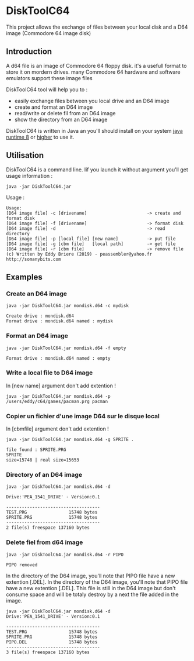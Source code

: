 # DiskToolC64

This project allows the exchange of files between your local disk and a D64 image (Commodore 64 image disk)

## Introduction

A d64 file is an image of Commodore 64 floppy disk. it's a usefull format to store it on mordern drives. many Commodore 64 hardware and software emulators support these image files

DiskToolC64 tool will help you to :

* easily exchange files between you local drive and an D64 image
* create and format an D64 image
* read/write or delete fil from an D64 image
* show the directory from an D64 image 

DiskToolC64 is written in Java an you'll should install on your system [java runtime 8](https://www.oracle.com/fr/java/technologies/javase-jre8-downloads.html) or [higher](https://www.oracle.com/java/technologies/javase-downloads.html) to use it.

## Utilisation

DiskToolC64 is a command line. lif you launch it without argument you'll get usage information :

 ```
java -jar DiskToolC64.jar 
 
 ```  
Usage :

 ```
Usage:
 [D64 image file] -c [drivename]                       -> create and format disk
 [D64 image file] -f [drivename]                       -> format disk
 [D64 image file] -d                                   -> read directory
 [D64 image file] -p [local file] [new name]           -> put file
 [D64 image file] -g [cbm file]   [local path]         -> get file
 [D64 image file] -r [cbm file]                        -> remove file
(c) Written by Eddy Briere (2019) - peassembler@yahoo.fr http://somanybits.com
 ``` 
## Examples

### Create an D64 image

 ```
java -jar DiskToolC64.jar mondisk.d64 -c mydisk

Create drive : mondisk.d64
Format drive : mondisk.d64 named : mydisk
 
 ``` 
 ### Format an D64 image

 ```
java -jar DiskToolC64.jar mondisk.d64 -f empty

Format drive : mondisk.d64 named : empty
 
 ``` 
 ### Write a local file to D64 image 

In [new name] argument don't add extention !

 ```
java -jar DiskToolC64.jar mondisk.d64 -p /users/eddy/c64/games/pacman.prg pacman
 
 ``` 
 
 ### Copier un fichier d'une image D64 sur le disque local

In [cbmfile] argument don't add extention !

 ```
java -jar DiskToolC64.jar mondisk.d64 -g SPRITE .
 
file found : SPRITE.PRG
SPRITE
size=15748 | real size=15653
 ``` 
### Directory of an D64 image
 
 ```
java -jar DiskToolC64.jar mondisk.d64 -d

Drive:'PEA_1541_DRIVE' - Version:0.1

------------------------------------
TEST.PRG                15748 bytes
SPRITE.PRG              15748 bytes
------------------------------------
2 file(s) freespace 137160 bytes
 ```
 
### Delete fiel from d64 image
 
 ```
java -jar DiskToolC64.jar mondisk.d64 -r PIPO

PIPO removed
 ```
In the directory of the D64 image, you'll note that PIPO file have a new extention [.DEL]. In the directory of the D64 image, you'll note that PIPO file have a new extention [.DEL]. This file is still in the D64 image but don't consume space and will be totaly destroy by a next the file added in the image.

 ```
java -jar DiskToolC64.jar mondisk.d64 -d
Drive:'PEA_1541_DRIVE' - Version:0.1

------------------------------------
TEST.PRG                15748 bytes
SPRITE.PRG              15748 bytes
PIPO.DEL                15748 bytes
------------------------------------
3 file(s) freespace 137160 bytes
 ```
